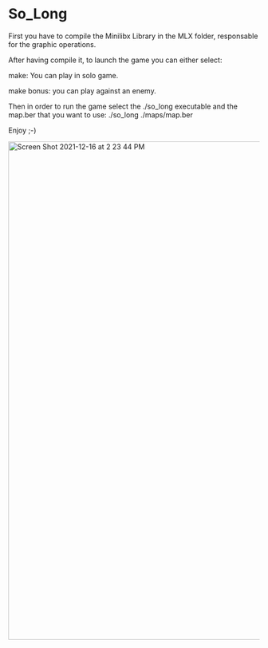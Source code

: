 # So_Long
First you have to compile the Minilibx Library in the MLX folder, responsable for the graphic operations.

After having compile it, to launch the game you can either select:

make: You can play in solo game.

make bonus: you can play against an enemy.


Then in order to run the game select the ./so_long executable and the map.ber that you want to use:
./so_long ./maps/map.ber

Enjoy ;-)

<img width="999" alt="Screen Shot 2021-12-16 at 2 23 44 PM" src="https://user-images.githubusercontent.com/85942176/146380241-ed53aeb4-65fe-45f0-8076-2954b3b16647.png">
